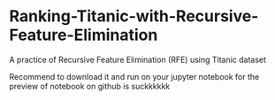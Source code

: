 # Ranking-Titanic-with-Recursive-Feature-Elimination
A practice of Recursive Feature Elimination (RFE) using Titanic dataset

Recommend to download it and run on your jupyter notebook for the preview of notebook on github is suckkkkkk
